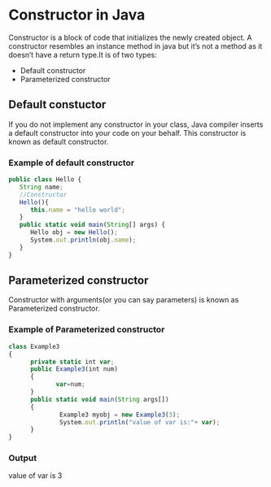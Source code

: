 # Constructor in Java

Constructor is a block of code that initializes the newly created object. A constructor resembles an instance method in java but it’s not a method as it doesn’t have a return type.It is of two types:
* Default constructor
* Parameterized constructor

## Default constuctor

If you do not implement any constructor in your class, Java compiler inserts a default constructor into your code on your behalf. This constructor is known as default constructor. 

### Example of default constructor

```javascript
public class Hello {
   String name;
   //Constructor
   Hello(){
      this.name = "hello world";
   }
   public static void main(String[] args) {
      Hello obj = new Hello();
      System.out.println(obj.name);
   }
}
```

## Parameterized constructor
Constructor with arguments(or you can say parameters) is known as Parameterized constructor.

### Example of Parameterized constructor
```javascript
class Example3
{
      private static int var;
      public Example3(int num)
      {
             var=num;
      }
      public static void main(String args[])
      {
              Example3 myobj = new Example3(3);
              System.out.println("value of var is:"+ var);
      }
}
```
### Output

value of var is 3